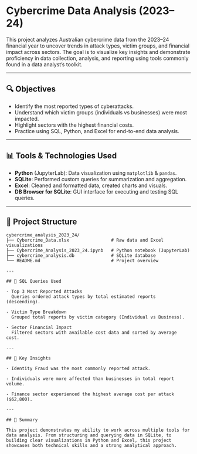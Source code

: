 # Cybercrime Data Analysis (2023–24)

This project analyzes Australian cybercrime data from the 2023–24 financial year to uncover trends in attack types, victim groups, and financial impact across sectors. The goal is to visualize key insights and demonstrate proficiency in data collection, analysis, and reporting using tools commonly found in a data analyst’s toolkit.

---

## 🔍 Objectives

- Identify the most reported types of cyberattacks.
- Understand which victim groups (individuals vs businesses) were most impacted.
- Highlight sectors with the highest financial costs.
- Practice using SQL, Python, and Excel for end-to-end data analysis.

---

## 📊 Tools & Technologies Used

- **Python** (JupyterLab): Data visualization using `matplotlib` & `pandas`.
- **SQLite**: Performed custom queries for summarization and aggregation.
- **Excel**: Cleaned and formatted data, created charts and visuals.
- **DB Browser for SQLite**: GUI interface for executing and testing SQL queries.

---

## 📁 Project Structure

```plaintext
cybercrime_analysis_2023_24/
├── Cybercrime_Data.xlsx                # Raw data and Excel visualizations
├── Cybercrime_Analysis_2023_24.ipynb   # Python notebook (JupyterLab)
├── cybercrime_analysis.db              # SQLite database
└── README.md                           # Project overview

---

## 🧠 SQL Queries Used

- Top 3 Most Reported Attacks
  Queries ordered attack types by total estimated reports (descending).

- Victim Type Breakdown
  Grouped total reports by victim category (Individual vs Business).

- Sector Financial Impact
  Filtered sectors with available cost data and sorted by average cost.

---

## 📌 Key Insights

- Identity Fraud was the most commonly reported attack.

- Individuals were more affected than businesses in total report volume.

- Finance sector experienced the highest average cost per attack ($62,800).

---

## 📄 Summary

This project demonstrates my ability to work across multiple tools for data analysis. From structuring and querying data in SQLite, to building clear visualizations in Python and Excel, this project showcases both technical skills and a strong analytical approach.
